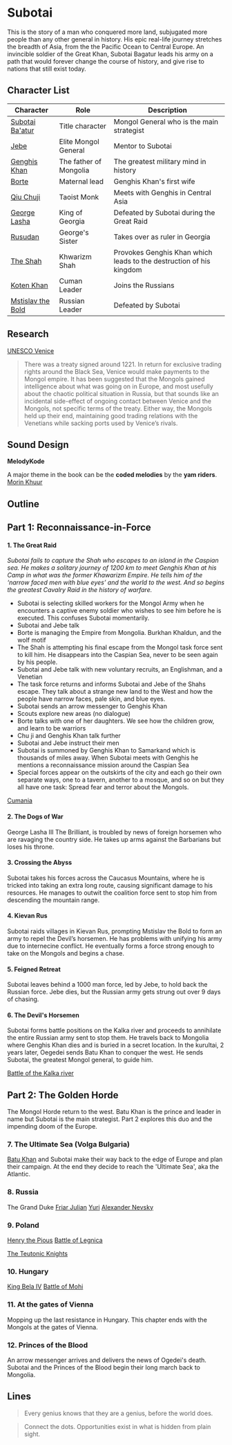 # Subotai

This is the story of a man who conquered more land, subjugated more people than any other general in history.  His epic real-life journey stretches the breadth of Asia, from the the Pacific Ocean to Central Europe.  An invincible soldier of the Great Khan, Subotai Bagatur leads his army on a path that would forever change the course of history, and give rise to nations that still exist today.

## Character List

| Character | Role | Description |
| ----------- | ----------- | ----------- |
| [Subotai Ba'atur]() | Title character | Mongol General who is the main strategist |
| [Jebe]() | Elite Mongol General | Mentor to Subotai |
| [Genghis Khan]() | The father of Mongolia | The greatest military mind in history |
| [Borte]() | Maternal lead | Genghis Khan's first wife |
| [Qiu Chuji]() | Taoist Monk | Meets with Genghis in Central Asia |
| [George Lasha]() | King of Georgia | Defeated by Subotai during the Great Raid |
| [Rusudan]() | George's Sister | Takes over as ruler in Georgia |
| [The Shah]() | Khwarizm Shah | Provokes Genghis Khan which leads to the destruction of his kingdom |
| [Koten Khan]() | Cuman Leader | Joins the Russians |
| [Mstislav the Bold]() | Russian Leader | Defeated by Subotai |

## Research
[UNESCO Venice](https://en.unesco.org/silkroad/content/venice)

>There was a treaty signed around 1221. In return for exclusive trading rights around the Black Sea, Venice would make payments to the Mongol empire. It has been suggested that the Mongols gained intelligence about what was going on in Europe, and most usefully about the chaotic political situation in Russia, but that sounds like an incidental side-effect of ongoing contact between Venice and the Mongols, not specific terms of the treaty. Either way, the Mongols held up their end, maintaining good trading relations with the Venetians while sacking ports used by Venice’s rivals.



## Sound Design
**MelodyKode**

A major theme in the book can be the **coded melodies** by the **yam riders**.
[Morin Khuur](https://en.wikipedia.org/wiki/Morin_khuur)

## Outline

## Part 1: Reconnaissance-in-Force

#### 1. The Great Raid 
*Subotai fails to capture the Shah who escapes to an island in the Caspian sea.  He makes a solitary journey of 1200 km to meet Genghis Khan at his Camp in what was the former Khawarizm Empire.  He tells him of the ‘narrow faced men with blue eyes’ and the world to the west.  And so begins the greatest Cavalry Raid in the history of warfare.*

- Subotai is selecting skilled workers for the Mongol Army when he encounters a captive enemy soldier who wishes to see him before he is executed.  This confuses Subotai momentarily.
- Subotai and Jebe talk
- Borte is managing the Empire from Mongolia.  Burkhan Khaldun, and the wolf motif
- The Shah is attempting his final escape from the Mongol task force sent to kill him. He disappears into the Caspian Sea, never to be seen again by his people.
- Subotai and Jebe talk with new voluntary recruits, an Englishman, and a Venetian
- The task force returns and informs Subotai and Jebe of the Shahs escape.  They talk about a strange new land to the West and how the people have narrow faces, pale skin, and blue eyes. 
- Subotai sends an arrow messenger to Genghis Khan
- Scouts explore new areas (no dialogue)
- Borte talks with one of her daughters.  We see how the children grow, and learn to be warriors
- Chu ji and Genghis Khan talk further
- Subotai and Jebe instruct their men
- Subotai is summoned by Genghis Khan to Samarkand which is thousands of miles away. When Subotai meets with Genghis he mentions a reconnaissance mission around the Caspian Sea
- Special forces appear on the outskirts of the city and each go their own separate ways, one to a tavern, another to a mosque, and so on but they all have one task:  Spread fear and terror about the Mongols.

[Cumania](https://en.wikipedia.org/wiki/Cumania)

#### 2. The Dogs of War 
George Lasha III The Brilliant, is troubled by news of foreign horsemen who are ravaging the country side.  He takes up arms against the Barbarians but loses his throne.  

#### 3. Crossing the Abyss
Subotai takes his forces across the Caucasus Mountains, where he is tricked into taking an extra long route, causing significant damage to his resources.  He manages to outwit the coalition force sent to stop him from descending the mountain range.  
 
#### 4. Kievan Rus
Subotai raids villages in Kievan Rus, prompting Mstislav the Bold to form an army to repel the Devil’s horsemen.  He has problems with unifying his army due to internecine conflict.  He eventually forms a force strong enough to take on the Mongols and begins a chase. 

#### 5. Feigned Retreat 
Subotai leaves behind a 1000 man force, led by Jebe, to hold back the Russian force.  Jebe dies, but the Russian army gets strung out over 9 days of chasing. 

#### 6. The Devil's Horsemen
Subotai forms battle positions on the Kalka river and proceeds to annihilate the entire Russian army sent to stop them.  He travels back to Mongolia where Genghis Khan dies and is buried in a secret location.  In the kurultai, 2 years later, Oegedei sends Batu Khan to conquer the west.  He sends Subotai, the greatest Mongol general, to guide him.

[Battle of the Kalka river](https://en.wikipedia.org/wiki/Battle_of_the_Kalka_River)

## Part 2: The Golden Horde
The Mongol Horde return to the west.  Batu Khan is the prince and leader in name but Subotai is the main strategist.  Part 2 explores this duo and the impending doom of the Europe.  

### 7. The Ultimate Sea (Volga Bulgaria)
[Batu Khan](https://en.wikipedia.org/wiki/Batu_Khan) and Subotai make their way back to the edge of Europe and plan their campaign.  At the end they decide to reach the 'Ultimate Sea', aka the Atlantic. 

### 8. Russia
The Grand Duke
[Friar Julian](https://en.wikipedia.org/wiki/Friar_Julian)
[Yuri](https://en.wikipedia.org/wiki/Yuri_II_of_Vladimir)
[Alexander Nevsky](https://en.wikipedia.org/wiki/Alexander_Nevsky)

### 9. Poland
[Henry the Pious](https://en.wikipedia.org/wiki/Henry_II_the_Pious)
[Battle of Legnica](https://en.wikipedia.org/wiki/Battle_of_Legnica)

[The Teutonic Knights](https://en.wikipedia.org/wiki/Teutonic_Order)

### 10. Hungary
[King Bela IV](https://en.wikipedia.org/wiki/B%C3%A9la_IV_of_Hungary)
[Battle of Mohi](https://en.wikipedia.org/wiki/Battle_of_Mohi)

### 11. At the gates of Vienna
Mopping up the last resistance in Hungary.  This chapter ends with the Mongols at the gates of Vienna. 

### 12. Princes of the Blood
An arrow messenger arrives and delivers the news of Ogedei's death.  Subotai and the Princes of the Blood begin their long march back to Mongolia. 


## Lines

> Every genius knows that they are a genius, before the world does. 

> Connect the dots.  Opportunities exist in what is hidden from plain sight. 